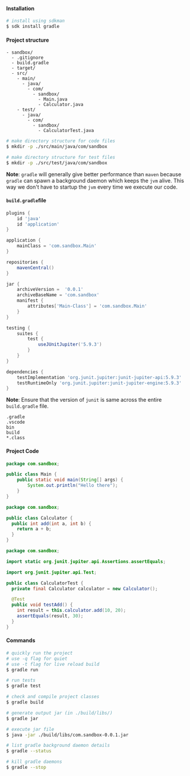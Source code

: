 #### Installation

```bash
# install using sdkman
$ sdk install gradle
```

#### Project structure 

```
- sandbox/
  - .gitignore
  - build.gradle
  - target/
  - src/
    - main/
      - java/
        - com/
          - sandbox/
            - Main.java
            - Calculator.java
    - test/
      - java/
        - com/
          - sandbox/
            - CalculatorTest.java
```

```bash
# make directory structure for code files
$ mkdir -p ./src/main/java/com/sandbox

# make directory structure for test files
$ mkdir -p ./src/test/java/com/sandbox
```


**Note**: `gradle` will generally give better performance than `maven` because `gradle` can spawn a background daemon which keeps the `jvm` alive. This way we don't have to startup the `jvm` every time we execute our code.


#### `build.gradle`file

```groovy
plugins {
    id 'java'
    id 'application'
}

application {
    mainClass = 'com.sandbox.Main'
}

repositories { 
    mavenCentral() 
}

jar {
    archiveVersion =  '0.0.1'
    archiveBaseName = 'com.sandbox'
    manifest {
        attributes['Main-Class'] = 'com.sandbox.Main'
    }
}

testing {
    suites {
        test {
            useJUnitJupiter('5.9.3')
        }
    }
}

dependencies {
    testImplementation 'org.junit.jupiter:junit-jupiter-api:5.9.3'
    testRuntimeOnly 'org.junit.jupiter:junit-jupiter-engine:5.9.3'
}
```

**Note**: Ensure that the version of `junit` is same across the entire `build.gradle` file.

```gitignore
.gradle
.vscode
bin
build
*.class
```


#### Project Code

```java
package com.sandbox;

public class Main {
	public static void main(String[] args) {
		System.out.println("Hello there");
	}
}
```

```java
package com.sandbox;

public class Calculator {
  public int add(int a, int b) {
    return a + b;
  }
}
```

```java
package com.sandbox;

import static org.junit.jupiter.api.Assertions.assertEquals;

import org.junit.jupiter.api.Test;

public class CalculatorTest {
  private final Calculator calculator = new Calculator();

  @Test
  public void testAdd() {
    int result = this.calculator.add(10, 20);
    assertEquals(result, 30);
  }
}
```

#### Commands

```bash
# quickly run the project
# use -q flag for quiet
# use -t flag for live reload build 
$ gradle run

# run tests
$ gradle test

# check and compile project classes
$ gradle build

# generate output jar (in ./build/libs/)
$ gradle jar

# execute jar file 
$ java -jar ./build/libs/com.sandbox-0.0.1.jar

# list gradle background daemon details
$ gradle --status

# kill gradle daemons
$ gradle --stop
```

